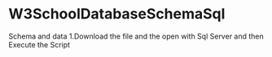 # W3SchoolDatabaseSchemaSql
Schema and data 
1.Download the file and the open with Sql Server and then Execute the Script
